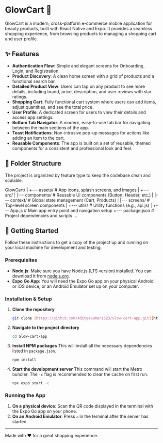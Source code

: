 # GlowCart 💄

GlowCart is a modern, cross-platform e-commerce mobile application for beauty products, built with React Native and Expo. It provides a seamless shopping experience, from browsing products to managing a shopping cart and user profile.

## ✨ Features

- **Authentication Flow**: Simple and elegant screens for Onboarding, Login, and Registration.
- **Product Discovery**: A clean home screen with a grid of products and a functional search bar.
- **Detailed Product View**: Users can tap on any product to see more details, including brand, price, description, and user reviews with star ratings.
- **Shopping Cart**: Fully functional cart system where users can add items, adjust quantities, and see the total price.
- **User Profile**: A dedicated screen for users to view their details and access app settings.
- **Bottom Tab Navigator**: A modern, easy-to-use tab bar for navigating between the main sections of the app.
- **Toast Notifications**: Non-intrusive pop-up messages for actions like adding an item to the cart.
- **Reusable Components**: The app is built on a set of reusable, themed components for a consistent and professional look and feel.

## 📂 Folder Structure

The project is organized by feature type to keep the codebase clean and scalable.


GlowCart/
|
+--- assets/            # App icons, splash screens, and images
|
+--- src/
|    |--- components/    # Reusable UI components (Button, Header, etc.)
|    |--- context/       # Global state management (Cart, Products)
|    |--- screens/       # Top-level screen components
|    +--- utils/        # Utility functions (e.g., api.js)
|
+--- App.js             # Main app entry point and navigation setup
+--- package.json       # Project dependencies and scripts
...


## 🚀 Getting Started

Follow these instructions to get a copy of the project up and running on your local machine for development and testing.

### Prerequisites

- **Node.js**: Make sure you have Node.js (LTS version) installed. You can download it from [nodejs.org](https://nodejs.org/).
- **Expo Go App**: You will need the Expo Go app on your physical Android or iOS device, or an Android Emulator set up on your computer.

### Installation & Setup

1.  **Clone the repository**
    ```bash
    git clone [https://github.com/Adityakumar1323/Glow-cart-app.git](https://github.com/Adityakumar1323/Glow-cart-app.git)
    ```

2.  **Navigate to the project directory**
    ```bash
    cd Glow-cart-app
    ```

3.  **Install NPM packages**
    This will install all the necessary dependencies listed in `package.json`.
    ```bash
    npm install
    ```

4.  **Start the development server**
    This command will start the Metro bundler. The `-c` flag is recommended to clear the cache on first run.
    ```bash
    npx expo start -c
    ```

### Running the App

1.  **On a physical device**: Scan the QR code displayed in the terminal with the Expo Go app on your phone.
2.  **On an Android Emulator**: Press `a` in the terminal after the server has started.

---
Made with ❤️ for a great shopping experience.
